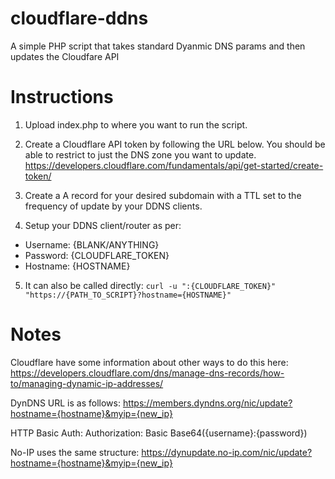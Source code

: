 # cloudflare-ddns
A simple PHP script that takes standard Dyanmic DNS params and then updates the Cloudfare API

# Instructions
1. Upload index.php to where you want to run the script.

2. Create a Cloudflare API token by following the URL below. You should be able to restrict to  just the DNS zone you want to update.
https://developers.cloudflare.com/fundamentals/api/get-started/create-token/

3. Create a A record for your desired subdomain with a TTL set to the frequency of update by your DDNS clients.

4. Setup your DDNS client/router as per:
- Username: {BLANK/ANYTHING}
- Password: {CLOUDFLARE_TOKEN}
- Hostname: {HOSTNAME}

5. It can also be called directly:
`curl -u ":{CLOUDFLARE_TOKEN}" "https://{PATH_TO_SCRIPT}?hostname={HOSTNAME}"`

# Notes
Cloudflare have some information about other ways to do this here:
https://developers.cloudflare.com/dns/manage-dns-records/how-to/managing-dynamic-ip-addresses/

DynDNS URL is as follows:
https://members.dyndns.org/nic/update?hostname={hostname}&myip={new_ip}

HTTP Basic Auth:
Authorization: Basic Base64({username}:{password})

No-IP uses the same structure:
https://dynupdate.no-ip.com/nic/update?hostname={hostname}&myip={new_ip}